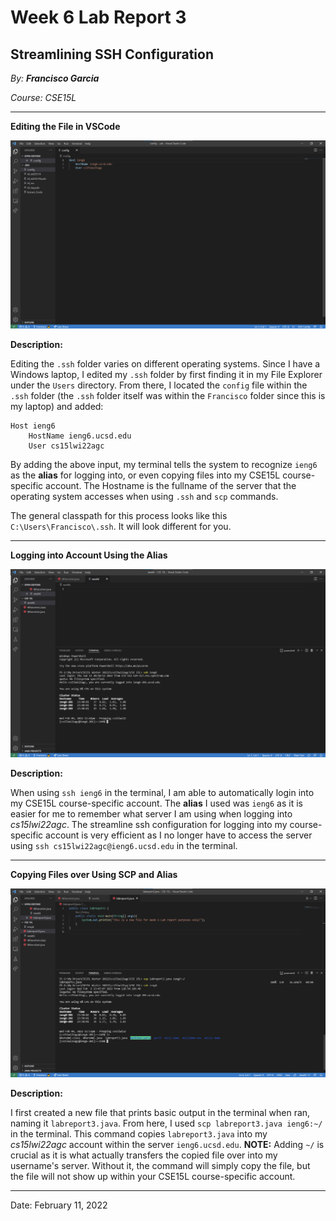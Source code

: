 # Week 6 Lab Report 3

## Streamlining SSH Configuration

*By: **Francisco Garcia***

*Course: CSE15L*

---
**Editing the File in VSCode**

![Image](editfile_ssh_streamline.png)

**Description:**

Editing the `.ssh` folder varies on different operating systems. Since I have a Windows laptop, I edited my `.ssh` folder by first finding it in my File Explorer under the `Users` directory. From there, I located the `config` file within the `.ssh` folder (the `.ssh` folder itself was within the `Francisco` folder since this is my laptop) and added:

```
Host ieng6
    HostName ieng6.ucsd.edu
    User cs15lwi22agc
```
By adding the above input, my terminal tells the system to recognize `ieng6` as the **alias** for logging into, or even copying files into my CSE15L course-specific account. The Hostname is the fullname of the server that the operating system accesses when using `.ssh` and `scp` commands.

The general classpath for this process looks like this `C:\Users\Francisco\.ssh`. It will look different for you. 

---

**Logging into Account Using the Alias**

![Image](ssh_login_week6_labreport.png)

**Description:**

When using `ssh ieng6` in the terminal, I am able to automatically login into my CSE15L course-specific account. The **alias** I used was `ieng6` as it is easier for me to remember what server I am using when logging into *cs15lwi22agc*. The streamline ssh configuration for logging into my course-specific account is very efficient as I no longer have to access the server using `ssh cs15lwi22agc@ieng6.ucsd.edu` in the terminal.

---

**Copying Files over Using SCP and Alias**

![Image](scp_newfile_alias.png)

**Description:**

I first created a new file that prints basic output in the terminal when ran, naming it `labreport3.java`. From here, I used `scp labreport3.java ieng6:~/` in the terminal. This command copies `labreport3.java` into my *cs15lwi22agc* account within the server `ieng6.ucsd.edu`. **NOTE:** Adding `~/` is crucial as it is what actually transfers the copied file over into my username's server. Without it, the command will simply copy the file, but the file will not show up within your CSE15L course-specific account.

---

Date: February 11, 2022
